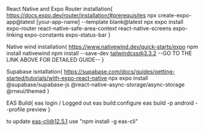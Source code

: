 React Native and Expo Router installation{
https://docs.expo.dev/router/installation/#prerequisites
npx create-expo-app@latest [your-app-name] --template blank@latest
npx expo install expo-router react-native-safe-area-context react-native-screens expo-linking expo-constants expo-status-bar
}

Native wind installation{
https://www.nativewind.dev/quick-starts/expo
npm install nativewind
npm install --save-dev tailwindcss@3.3.2
--GO TO THE LINK ABOVE FOR DETAILED GUIDE--
}

Supabase isntallation{
https://supabase.com/docs/guides/getting-started/tutorials/with-expo-react-native
npx expo install @supabase/supabase-js @react-native-async-storage/async-storage @rneui/themed
}

EAS Build{
eas login / Logged out
eas build:configure
eas build -p android --profile preview
}

to update eas-cli@12.5.1 use "npm install -g eas-cli"
